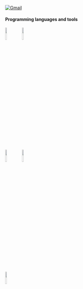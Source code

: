 [![Gmail](https://img.shields.io/badge/-Gmail-c14438?style=flat&logo=Gmail&logoColor=white)](mailto:luo316519@gmail.com)

<!--

![](https://img.shields.io/badge/-python3.10-orange)
**YaningLuo/YaningLuo** is a ✨ _special_ ✨ repository because its `README.md` (this file) appears on your GitHub profile.

Here are some ideas to get you started:
👋
- 🔭 I’m currently working on ...
- 🌱 I’m currently learning ...
- 👯 I’m looking to collaborate on ...
- 🤔 I’m looking for help with ...
- 💬 Ask me about ...
- 📫 How to reach me: ...
- 😄 Pronouns: ...
- ⚡ Fun fact: ...
[![Anurag's GitHub stats](https://github-readme-stats.vercel.app/api?username=YaningLuo)](https://github.com/anuraghazra/github-readme-stats)
![YaningLuo GitHub stats](https://github-readme-stats.vercel.app/api?username=YaningLuo&show_icons=true&theme=radical)
![YaningLuo GitHub stats](https://github-readme-stats.vercel.app/api?username=YaningLuo&hide=contribs,prs&show_icons=true&theme=radical)
<code><img width="10%" src="https://golang.org/lib/godoc/images/go-logo-blue.svg"></code>
-->

#### Programming languages and tools
<p>
<code><img width="10%" src="https://github.com/YaningLuo/YaningLuo/blob/main/img/minecraft-ar21.svg"></code>
</code><code><img width="10%" src="https://github.com/YaningLuo/YaningLuo/blob/main/img/djangoproject-ar21.svg"></code>
</br>
<code><img width="10%" src="https://github.com/YaningLuo/YaningLuo/blob/main/img/docker-ar21.svg"></code>
<code><img width="10%" src="https://github.com/YaningLuo/YaningLuo/blob/main/img/python-ar21.svg">
<code><img width="10%" src="https://github.com/YaningLuo/YaningLuo/blob/main/img/mysql-ar21.svg"></code>
</br>
</p>
